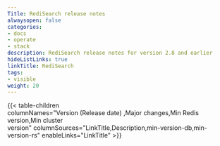 ```yaml
---
Title: RediSearch release notes
alwaysopen: false
categories:
- docs
- operate
- stack
description: RediSearch release notes for version 2.8 and earlier
hideListLinks: true
linkTitle: RediSearch
tags:
- visible
weight: 20
---
```

{{< table-children columnNames="Version&nbsp;(Release&nbsp;date)&nbsp;,Major&nbsp;changes,Min&nbsp;Redis<br/>version,Min&nbsp;cluster<br/>version" columnSources="LinkTitle,Description,min-version-db,min-version-rs" enableLinks="LinkTitle" >}}
